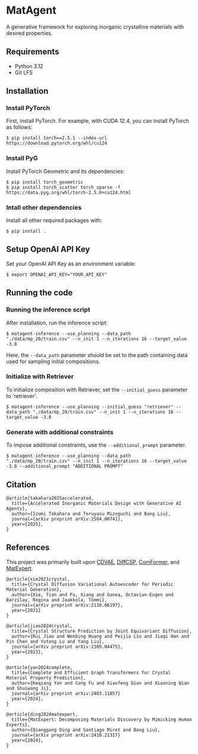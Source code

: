 # MatAgent
A generative framework for exploring inorganic crystalline materials with desired properties.

## Requirements
- Python 3.12
- Git LFS

## Installation
### Install PyTorch
First, install PyTorch. For example, with CUDA 12.4, you can install PyTorch as follows:
```
$ pip install torch==2.5.1 --index-url https://download.pytorch.org/whl/cu124
```

### Install PyG
Install PyTorch Geometric and its dependencies:
```
$ pip install torch_geometric
$ pip install torch_scatter torch_sparse -f https://data.pyg.org/whl/torch-2.5.0+cu124.html
```

### Intall other dependencies
Install all other required packages with:
```
$ pip install .
```

## Setup OpenAI API Key
Set your OpenAI API Key as an environment variable:
```
$ export OPENAI_API_KEY="YOUR_API_KEY"
```

## Running the code
### Running the inference script
After installation, run the inference script:
```
$ matagent-inference --use_planning --data_path "./data/mp_20/train.csv" --n_init 1 --n_iterations 16 --target_value -3.8
```
Here, the `--data_path` parameter should be set to the path containing data used for sampling initial compositions.
### Initialize with Retriever
To initialize composition with Retriever, set the `--initial_guess` parameter to 'retriever'.
```
$ matagent-inference --use_planning --initial_guess "retriever" --data_path "./data/mp_20/train.csv" --n_init 1 --n_iterations 16 --target_value -3.8
```
### Generate with additional constraints
To impose additional constraints, use the `--additional_prompt` parameter.
```
$ matagent-inference --use_planning --data_path "./data/mp_20/train.csv" --n_init 1 --n_iterations 16 --target_value -3.8 --additional_prompt "ADDITIONAL PROMPT"
```
## Citation
```
@article{takahara2025accelerated,
  title={Accelerated Inorganic Materials Design with Generative AI Agents}, 
  author={Izumi Takahara and Teruyasu Mizoguchi and Bang Liu},
  journal={arXiv preprint arXiv:2504.00741},
  year={2025},
}
```

## References
This project was primarily built upon [CDVAE](https://github.com/txie-93/cdvae), [DiffCSP](https://github.com/jiaor17/DiffCSP), [ComFormer](https://github.com/divelab/AIRS/tree/main/OpenMat/ComFormer), and [MatExpert](https://github.com/BangLab-UdeM-Mila/MatExpert).
```
@article{xie2021crystal,
  title={Crystal Diffusion Variational Autoencoder for Periodic Material Generation},
  author={Xie, Tian and Fu, Xiang and Ganea, Octavian-Eugen and Barzilay, Regina and Jaakkola, Tommi},
  journal={arXiv preprint arXiv:2110.06197},
  year={2021}
}
```
```
@article{jiao2024crystal,
  title={Crystal Structure Prediction by Joint Equivariant Diffusion}, 
  author={Rui Jiao and Wenbing Huang and Peijia Lin and Jiaqi Han and Pin Chen and Yutong Lu and Yang Liu},
  journal={arXiv preprint arXiv:2309.04475},
  year={2023},
}
```
```
@article{yan2024complete,
  title={Complete and Efficient Graph Transformers for Crystal Material Property Prediction}, 
  author={Keqiang Yan and Cong Fu and Xiaofeng Qian and Xiaoning Qian and Shuiwang Ji},
  journal={arXiv preprint arXiv:2403.11857}
  year={2024},
}
```
```
@article{ding2024matexpert,
  title={MatExpert: Decomposing Materials Discovery by Mimicking Human Experts}, 
  author={Qianggang Ding and Santiago Miret and Bang Liu}, 
  journal={arXiv preprint arXiv:2410.21317}
  year={2024},
}
```